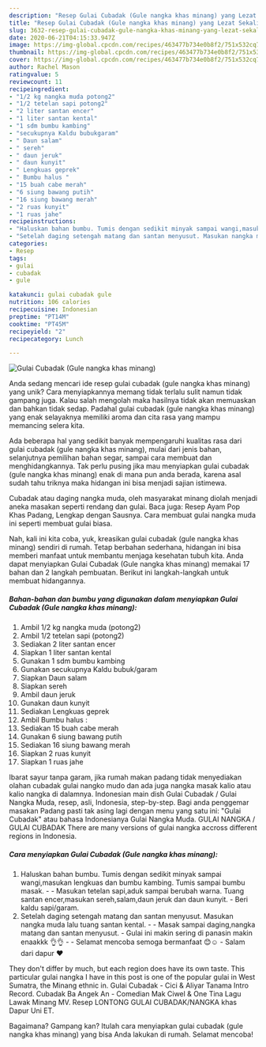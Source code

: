 ```yaml
---
description: "Resep Gulai Cubadak (Gule nangka khas minang) yang Lezat Sekali"
title: "Resep Gulai Cubadak (Gule nangka khas minang) yang Lezat Sekali"
slug: 3632-resep-gulai-cubadak-gule-nangka-khas-minang-yang-lezat-sekali
date: 2020-06-21T04:15:33.947Z
image: https://img-global.cpcdn.com/recipes/463477b734e0b8f2/751x532cq70/gulai-cubadak-gule-nangka-khas-minang-foto-resep-utama.jpg
thumbnail: https://img-global.cpcdn.com/recipes/463477b734e0b8f2/751x532cq70/gulai-cubadak-gule-nangka-khas-minang-foto-resep-utama.jpg
cover: https://img-global.cpcdn.com/recipes/463477b734e0b8f2/751x532cq70/gulai-cubadak-gule-nangka-khas-minang-foto-resep-utama.jpg
author: Rachel Mason
ratingvalue: 5
reviewcount: 11
recipeingredient:
- "1/2 kg nangka muda potong2"
- "1/2 tetelan sapi potong2"
- "2 liter santan encer"
- "1 liter santan kental"
- "1 sdm bumbu kambing"
- "secukupnya Kaldu bubukgaram"
- " Daun salam"
- " sereh"
- " daun jeruk"
- " daun kunyit"
- " Lengkuas geprek"
- " Bumbu halus "
- "15 buah cabe merah"
- "6 siung bawang putih"
- "16 siung bawang merah"
- "2 ruas kunyit"
- "1 ruas jahe"
recipeinstructions:
- "Haluskan bahan bumbu. Tumis dengan sedikit minyak sampai wangi,masukan lengkuas dan bumbu kambing. Tumis sampai bumbu masak.  Masukan tetelan sapi,aduk sampai berubah warna. Tuang santan encer,masukan sereh,salam,daun jeruk dan daun kunyit. Beri kaldu sapi/garam."
- "Setelah daging setengah matang dan santan menyusut. Masukan nangka muda lalu tuang santan kental.  Masak sampai daging,nangka matang dan santan menyusut. Gulai ini makin sering di panasin makin enaakkk 👌👌  Selamat mencoba semoga bermanfaat 😊☺ Salam dari dapur ❤"
categories:
- Resep
tags:
- gulai
- cubadak
- gule

katakunci: gulai cubadak gule 
nutrition: 106 calories
recipecuisine: Indonesian
preptime: "PT14M"
cooktime: "PT45M"
recipeyield: "2"
recipecategory: Lunch

---
```



![Gulai Cubadak (Gule nangka khas minang)](https://img-global.cpcdn.com/recipes/463477b734e0b8f2/751x532cq70/gulai-cubadak-gule-nangka-khas-minang-foto-resep-utama.jpg)

Anda sedang mencari ide resep gulai cubadak (gule nangka khas minang) yang unik? Cara menyiapkannya memang tidak terlalu sulit namun tidak gampang juga. Kalau salah mengolah maka hasilnya tidak akan memuaskan dan bahkan tidak sedap. Padahal gulai cubadak (gule nangka khas minang) yang enak selayaknya memiliki aroma dan cita rasa yang mampu memancing selera kita.

Ada beberapa hal yang sedikit banyak mempengaruhi kualitas rasa dari gulai cubadak (gule nangka khas minang), mulai dari jenis bahan, selanjutnya pemilihan bahan segar, sampai cara membuat dan menghidangkannya. Tak perlu pusing jika mau menyiapkan gulai cubadak (gule nangka khas minang) enak di mana pun anda berada, karena asal sudah tahu triknya maka hidangan ini bisa menjadi sajian istimewa.

Cubadak atau daging nangka muda, oleh masyarakat minang diolah menjadi aneka masakan seperti rendang dan gulai. Baca juga: Resep Ayam Pop Khas Padang, Lengkap dengan Sausnya. Cara membuat gulai nangka muda ini seperti membuat gulai biasa.


Nah, kali ini kita coba, yuk, kreasikan gulai cubadak (gule nangka khas minang) sendiri di rumah. Tetap berbahan sederhana, hidangan ini bisa memberi manfaat untuk membantu menjaga kesehatan tubuh kita. Anda dapat menyiapkan Gulai Cubadak (Gule nangka khas minang) memakai 17 bahan dan 2 langkah pembuatan. Berikut ini langkah-langkah untuk membuat hidangannya.

<!--inarticleads1-->

##### Bahan-bahan dan bumbu yang digunakan dalam menyiapkan Gulai Cubadak (Gule nangka khas minang):

1. Ambil 1/2 kg nangka muda (potong2)
1. Ambil 1/2 tetelan sapi (potong2)
1. Sediakan 2 liter santan encer
1. Siapkan 1 liter santan kental
1. Gunakan 1 sdm bumbu kambing
1. Gunakan secukupnya Kaldu bubuk/garam
1. Siapkan  Daun salam
1. Siapkan  sereh
1. Ambil  daun jeruk
1. Gunakan  daun kunyit
1. Sediakan  Lengkuas geprek
1. Ambil  Bumbu halus :
1. Sediakan 15 buah cabe merah
1. Gunakan 6 siung bawang putih
1. Sediakan 16 siung bawang merah
1. Siapkan 2 ruas kunyit
1. Siapkan 1 ruas jahe


Ibarat sayur tanpa garam, jika rumah makan padang tidak menyediakan olahan cubadak gulai nangko mudo dan ada juga nangka masak kalio atau kalio nangka di dalamnya. Indonesian main dish Gulai Cubadak / Gulai Nangka Muda, resep, asli, Indonesia, step-by-step. Bagi anda penggemar masakan Padang pasti tak asing lagi dengan menu yang satu ini: &#34;Gulai Cubadak&#34; atau bahasa Indonesianya Gulai Nangka Muda. GULAI NANGKA / GULAI CUBADAK There are many versions of gulai nangka accross different regions in Indonesia. 

<!--inarticleads2-->

##### Cara menyiapkan Gulai Cubadak (Gule nangka khas minang):

1. Haluskan bahan bumbu. Tumis dengan sedikit minyak sampai wangi,masukan lengkuas dan bumbu kambing. Tumis sampai bumbu masak. -  - Masukan tetelan sapi,aduk sampai berubah warna. Tuang santan encer,masukan sereh,salam,daun jeruk dan daun kunyit. - Beri kaldu sapi/garam.
1. Setelah daging setengah matang dan santan menyusut. Masukan nangka muda lalu tuang santan kental. -  - Masak sampai daging,nangka matang dan santan menyusut. - Gulai ini makin sering di panasin makin enaakkk 👌👌 -  - Selamat mencoba semoga bermanfaat 😊☺ - Salam dari dapur ❤


They don&#39;t differ by much, but each region does have its own taste. This particular gulai nangka I have in this post is one of the popular gulai in West Sumatra, the Minang ethnic in. Gulai Cubadak - Cici &amp; Aliyar Tanama Intro Record. Cubadak Ba Angek An - Comedian Mak Ciwel &amp; One Tina Lagu Lawak Minang MV. Resep LONTONG GULAI CUBADAK/NANGKA khas Dapur Uni ET. 

Bagaimana? Gampang kan? Itulah cara menyiapkan gulai cubadak (gule nangka khas minang) yang bisa Anda lakukan di rumah. Selamat mencoba!
